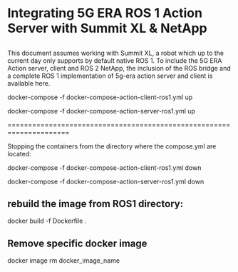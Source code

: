 # Integrating 5G ERA ROS 1 Action Server with Summit XL & NetApp


## 
This document assumes working with Summit XL, a robot which up to the current day
only supports by default native ROS 1. To include the 5G ERA Action server, client and ROS 2 NetApp,
the inclusion of the ROS bridge and a complete ROS 1 implementation of 5g-era action server and client is available here.

docker-compose -f docker-compose-action-client-ros1.yml up

docker-compose -f docker-compose-action-server-ros1.yml up

=====================================================================

Stopping the containers from the directory where the compose.yml are located:

docker-compose -f docker-compose-action-client-ros1.yml down

docker-compose -f docker-compose-action-server-ros1.yml down

## rebuild the image from ROS1 directory:
docker build -f Dockerfile .

## Remove specific docker image

docker image rm docker_image_name
